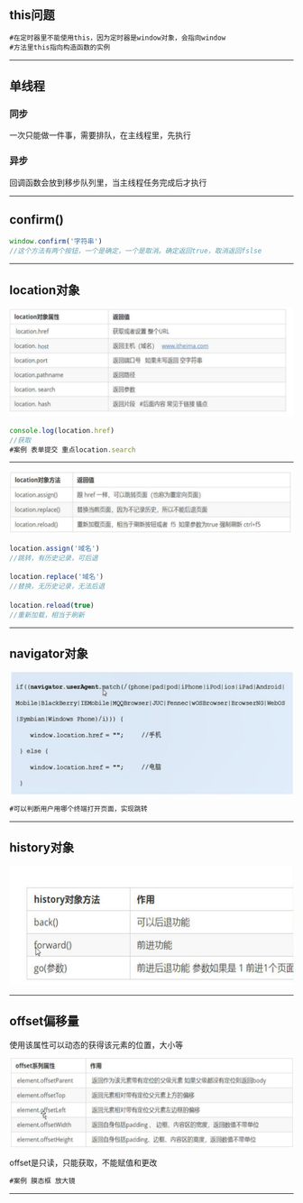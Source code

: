## this问题

```js
#在定时器里不能使用this，因为定时器是window对象，会指向window
#方法里this指向构造函数的实例
```

---

## 单线程

### 同步

一次只能做一件事，需要排队，在主线程里，先执行

### 异步

回调函数会放到移步队列里，当主线程任务完成后才执行

---

## confirm()

```js
window.confirm('字符串')
//这个方法有两个按钮，一个是确定，一个是取消。确定返回true，取消返回fslse
```

---

## location对象

![location对象的属性](笔记截图/location对象的属性.png)

```js
console.log(location.href)
//获取
#案例 表单提交 重点location.search
```

---

![loaction](笔记截图/loaction.png)

```js
location.assign('域名')
//跳转，有历史记录，可后退

location.replace('域名')
//替换，无历史记录，无法后退

location.reload(true)
//重新加载，相当于刷新
```

---

## navigator对象

![判断以什么终端打开](笔记截图/判断以什么终端打开.png)

```js
#可以判断用户用哪个终端打开页面，实现跳转
```

---

## history对象

![history对象方法](笔记截图/history对象方法.png)

---

## offset偏移量

使用该属性可以动态的获得该元素的位置，大小等

![offset偏移量](笔记截图/offset偏移量.png)

offset是只读，只能获取，不能赋值和更改

```js
#案例 膜态框 放大镜
```



---

